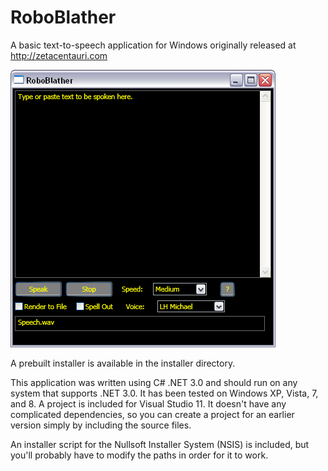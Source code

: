 RoboBlather
===========

A basic text-to-speech application for Windows originally released at
http://zetacentauri.com

![RobotBlather Screenshot](https://github.com/Xangis/RoboBlather/blob/master/Images/TextToSpeechScreenshot.png)

A prebuilt installer is available in the installer directory.

This application was written using C# .NET 3.0 and should run on any system that
supports .NET 3.0. It has been tested on Windows XP, Vista, 7, and 8. A project is
included for Visual Studio 11. It doesn't have any complicated dependencies, so you
can create a project for an earlier version simply by including the source files.

An installer script for the Nullsoft Installer System (NSIS) is included, but you'll
probably have to modify the paths in order for it to work.

